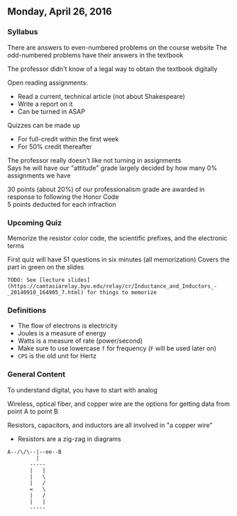 ## Monday, April 26, 2016

### Syllabus
There are answers to even-numbered problems on the course website
The odd-numbered problems have their answers in the textbook

The professor didn't know of a legal way to obtain the textbook digitally

Open reading assignments:  
- Read a current, technical article (not about Shakespeare)
- Write a report on it
- Can be turned in ASAP

Quizzes can be made up
- For full-credit within the first week
- For 50% credit thereafter

The professor really doesn't like not turning in assignments  
Says he will have our "attitude" grade largely decided by how many 0% assignments we have

30 points (about 20%) of our professionalism grade are awarded in response to following the Honor Code  
5 points deducted for each infraction

### Upcoming Quiz
Memorize the resistor color code, the scientific prefixes, and the electronic terms

First quiz will have 51 questions in six minutes (all memorization)
Covers the part in green on the slides

`TODO: See [lecture slides](https://camtasiarelay.byu.edu/relay/cr/Inductance_and_Inductors_-_20140910_164905_7.html) for things to memorize`

### Definitions
- The flow of electrons is electricity
- Joules is a measure of energy
- Watts is a measure of rate (power/second)
- Make sure to use lowercase `f` for frequency (`F` will be used later on)
- `CPS` is the old unit for Hertz

### General Content
To understand digital, you have to start with analog  

Wireless, optical fiber, and copper wire are the options for getting data from point A to point B

Resistors, capacitors, and inductors are all involved in "a copper wire"
- Resistors are a zig-zag in diagrams

```
A--/\/\--|--ee--B
         |
       -----
       |   |
       |   \
       |   /
       =   \
       |   /
       |   |
       -----
```